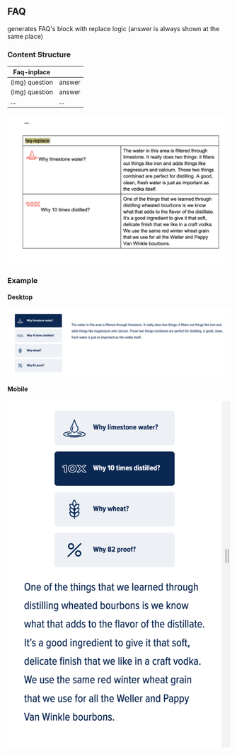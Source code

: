 ## FAQ

generates FAQ's block with replace logic (answer is always shown at the same place)

### Content Structure

| Faq-inplace    |        |
|----------------|--------|
| (img) question | answer |
| (img) question | answer |
| ...            | ...    |


![expample.png](../assets/faq-replace-author.png)

### Example

#### Desktop
![expample.png](../assets/faq-replace-desktop.png)

#### Mobile
![expample.png](../assets/faq-replace-mobile.png)
